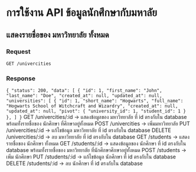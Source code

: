 # การใช้งาน API ข้อมูลนักศึกษากับมหาลัย
## แสดงรายชื่อของ มหาวิทยาลัย ทั้งหมด
### Request
`GET /univercities`
### Response
`{
    "status": 200,
    "data": [
        {
            "id": 1,
            "first_name": "John",
            "last_name": "Doe",
            "created_at": null,
            "updated_at": null,
            "universities": [
                {
                    "id": 1,
                    "short_name": "Hogwarts",
                    "full_name": "Hogwarts School of Witchcraft and Wizardry",
                    "created_at": null,
                    "updated_at": null,
                    "pivot": {
                        "university_id": 1,
                        "student_id": 1
                    }
                },
            ]
}`
GET /univercities/:id -> แสดงข้อมูลของ มหาวิทยาลัย ที่ id ตรงกับใน database พร้อมทั้งรายชื่อของ นักศึกษา ที่ศึกษาอยู่ทั้งหมด
POST /univercities -> เพิ่มมหาวิทยาลัย
PUT /univercities/:id -> แก้ไขข้อมูล มหาวิทยาลัย ที่ id ตรงกับใน database
DELETE /univercities/:id -> ลบ มหาวิทยาลัย ที่ id ตรงกับใน database
GET /students -> แสดงรายชื่อของ นักศึกษา ทั้งหมด
GET /students/:id -> แสดงข้อมูลของ นักศึกษา ที่ id ตรงกับใน database พร้อมทั้งรายชื่อของ มหาวิทยาลัย ที่นักศึกษาศึกษาอยู่ทั้งหมด
POST /students -> เพิ่ม นักศึกษา
PUT /students/:id -> แก้ไขข้อมูล นักศึกษา ที่ id ตรงกับใน database
DELETE /students/:id -> ลบ นักศึกษา ที่ id ตรงกับใน database
